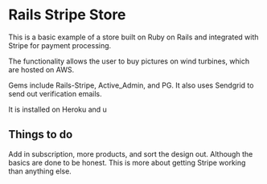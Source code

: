 # Rails Stripe Store

This is a basic example of a store built on Ruby on Rails and integrated with Stripe for payment processing. 

The functionality allows the user to buy pictures on wind turbines, which are hosted on AWS.

Gems include Rails-Stripe, Active_Admin, and PG. It also uses Sendgrid to send out verification emails. 

It is installed on Heroku and u

## Things to do

Add in subscription, more products, and sort the design out. Although the basics are done to be honest. This is more about getting Stripe working than anything else. 


